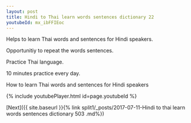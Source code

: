```yaml
---
layout: post
title: Hindi to Thai learn words sentences dictionary 22 
youtubeId: mx_ibFFIEoc
---
```

 
 
Helps to learn Thai words and sentences for Hindi speakers.

Opportunitiy to repeat the words sentences. 

Practice Thai language. 
 
10 minutes practice every day. 
 
How to learn Thai words and sentences for Hindi speakers 
 
{% include youtubePlayer.html id=page.youtubeId %}
 
 
[Next]({{ site.baseurl }}{% link  split1/_posts/2017-07-11-Hindi to thai learn words sentences dictionary 503 .md%})
 
